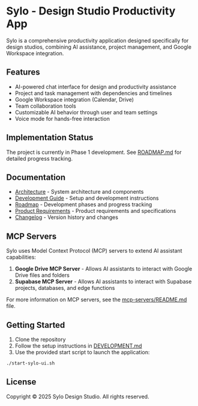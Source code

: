 # Sylo - Design Studio Productivity App

Sylo is a comprehensive productivity application designed specifically for design studios, combining AI assistance, project management, and Google Workspace integration.

## Features

- AI-powered chat interface for design and productivity assistance
- Project and task management with dependencies and timelines
- Google Workspace integration (Calendar, Drive)
- Team collaboration tools
- Customizable AI behavior through user and team settings
- Voice mode for hands-free interaction

## Implementation Status

The project is currently in Phase 1 development. See [ROADMAP.md](./docs/ROADMAP.md) for detailed progress tracking.

## Documentation

- [Architecture](./docs/ARCHITECTURE.md) - System architecture and components
- [Development Guide](./docs/DEVELOPMENT.md) - Setup and development instructions
- [Roadmap](./docs/ROADMAP.md) - Development phases and progress tracking
- [Product Requirements](./docs/PRD.md) - Product requirements and specifications
- [Changelog](./docs/CHANGELOG.md) - Version history and changes

## MCP Servers

Sylo uses Model Context Protocol (MCP) servers to extend AI assistant capabilities:

1. **Google Drive MCP Server** - Allows AI assistants to interact with Google Drive files and folders
2. **Supabase MCP Server** - Allows AI assistants to interact with Supabase projects, databases, and edge functions

For more information on MCP servers, see the [mcp-servers/README.md](./mcp-servers/README.md) file.

## Getting Started

1. Clone the repository
2. Follow the setup instructions in [DEVELOPMENT.md](./docs/DEVELOPMENT.md)
3. Use the provided start script to launch the application:

```bash
./start-sylo-ui.sh
```

## License

Copyright © 2025 Sylo Design Studio. All rights reserved.